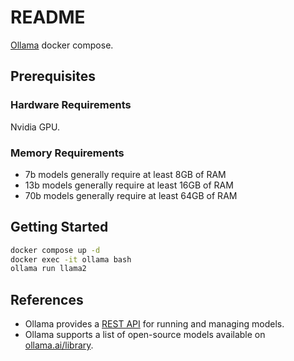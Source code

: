 # README

[Ollama](https://github.com/jmorganca/ollama)
docker compose.

## Prerequisites

### Hardware Requirements

Nvidia GPU.

### Memory Requirements

- 7b models generally require at least 8GB of RAM
- 13b models generally require at least 16GB of RAM
- 70b models generally require at least 64GB of RAM

## Getting Started

```sh
docker compose up -d
docker exec -it ollama bash
ollama run llama2
```

## References

- Ollama provides a [REST API](https://github.com/jmorganca/ollama/blob/main/docs/api.md) for running and managing models.
- Ollama supports a list of open-source models available on [ollama.ai/library](https://ollama.ai/library).
